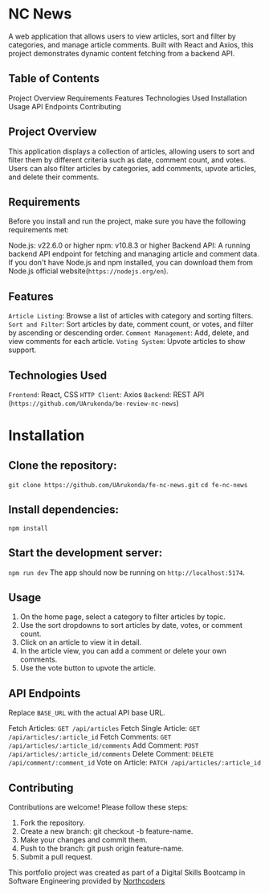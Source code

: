 <!-- # React + Vite

This template provides a minimal setup to get React working in Vite with HMR and some ESLint rules.

Currently, two official plugins are available:

- [@vitejs/plugin-react](https://github.com/vitejs/vite-plugin-react/blob/main/packages/plugin-react/README.md) uses [Babel](https://babeljs.io/) for Fast Refresh
- [@vitejs/plugin-react-swc](https://github.com/vitejs/vite-plugin-react-swc) uses [SWC](https://swc.rs/) for Fast Refresh -->

# NC News

A web application that allows users to view articles, sort and filter by categories, and manage article comments. Built with React and Axios, this project demonstrates dynamic content fetching from a backend API.

## Table of Contents

Project Overview
Requirements
Features
Technologies Used
Installation
Usage
API Endpoints
Contributing

## Project Overview

This application displays a collection of articles, allowing users to sort and filter them by different criteria such as date, comment count, and votes. Users can also filter articles by categories, add comments, upvote articles, and delete their comments.

## Requirements

Before you install and run the project, make sure you have the following requirements met:

Node.js: v22.6.0 or higher
npm: v10.8.3 or higher
Backend API: A running backend API endpoint for fetching and managing article and comment data.
If you don't have Node.js and npm installed, you can download them from Node.js official website(`https://nodejs.org/en`).

## Features

`Article Listing`: Browse a list of articles with category and sorting filters.
`Sort and Filter`: Sort articles by date, comment count, or votes, and filter by ascending or descending order.
`Comment Management`: Add, delete, and view comments for each article.
`Voting System`: Upvote articles to show support.

## Technologies Used

`Frontend`: React, CSS
`HTTP Client`: Axios
`Backend`: REST API (`https://github.com/UArukonda/be-review-nc-news`)

# Installation

## Clone the repository:

`git clone https://github.com/UArukonda/fe-nc-news.git`
`cd fe-nc-news`

## Install dependencies:

`npm install`

## Start the development server:

`npm run dev`
The app should now be running on `http://localhost:5174`.

## Usage

1. On the home page, select a category to filter articles by topic.
2. Use the sort dropdowns to sort articles by date, votes, or comment count.
3. Click on an article to view it in detail.
4. In the article view, you can add a comment or delete your own comments.
5. Use the vote button to upvote the article.

## API Endpoints

Replace `BASE_URL` with the actual API base URL.

Fetch Articles: `GET /api/articles`
Fetch Single Article: `GET /api/articles/:article_id`
Fetch Comments: `GET /api/articles/:article_id/comments`
Add Comment: `POST /api/articles/:article_id/comments`
Delete Comment: `DELETE /api/comment/:comment_id`
Vote on Article: `PATCH /api/articles/:article_id`

## Contributing

Contributions are welcome! Please follow these steps:

1. Fork the repository.
2. Create a new branch: git checkout -b feature-name.
3. Make your changes and commit them.
4. Push to the branch: git push origin feature-name.
5. Submit a pull request.

This portfolio project was created as part of a Digital Skills Bootcamp in Software Engineering provided by [Northcoders](https://northcoders.com/)
